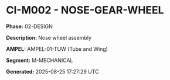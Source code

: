 # CI-M002 - NOSE-GEAR-WHEEL

**Phase:** 02-DESIGN

**Description:** Nose wheel assembly

**AMPEL:** AMPEL-01-TUW (Tube and Wing)

**Segment:** M-MECHANICAL

**Generated:** 2025-08-25 17:27:29 UTC
